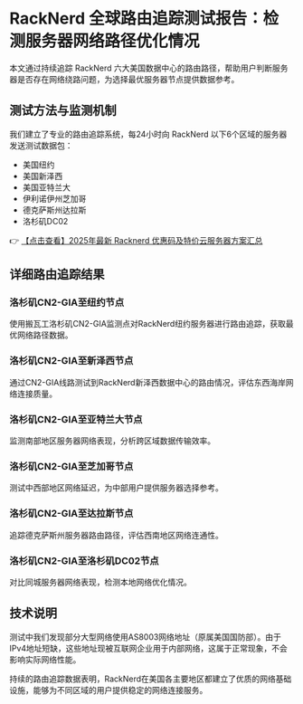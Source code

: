 # RackNerd 全球路由追踪测试报告：检测服务器网络路径优化情况

本文通过持续追踪 RackNerd 六大美国数据中心的路由路径，帮助用户判断服务器是否存在网络绕路问题，为选择最优服务器节点提供数据参考。

## 测试方法与监测机制

我们建立了专业的路由追踪系统，每24小时向 RackNerd 以下6个区域的服务器发送测试数据包：

- 美国纽约
- 美国新泽西  
- 美国亚特兰大
- 伊利诺伊州芝加哥
- 德克萨斯州达拉斯
- 洛杉矶DC02

👉 [【点击查看】2025年最新 Racknerd 优惠码及特价云服务器方案汇总](https://bit.ly/Rack_Nerd)

## 详细路由追踪结果

### 洛杉矶CN2-GIA至纽约节点
使用搬瓦工洛杉矶CN2-GIA监测点对RackNerd纽约服务器进行路由追踪，获取最优网络路径数据。

### 洛杉矶CN2-GIA至新泽西节点  
通过CN2-GIA线路测试到RackNerd新泽西数据中心的路由情况，评估东西海岸网络连接质量。

### 洛杉矶CN2-GIA至亚特兰大节点
监测南部地区服务器网络表现，分析跨区域数据传输效率。

### 洛杉矶CN2-GIA至芝加哥节点
测试中西部地区网络延迟，为中部用户提供服务器选择参考。

### 洛杉矶CN2-GIA至达拉斯节点
追踪德克萨斯州服务器路由路径，评估西南地区网络连通性。

### 洛杉矶CN2-GIA至洛杉矶DC02节点
对比同城服务器网络表现，检测本地网络优化情况。

## 技术说明

测试中我们发现部分大型网络使用AS8003网络地址（原属美国国防部）。由于IPv4地址短缺，这些地址现被互联网企业用于内部网络，这属于正常现象，不会影响实际网络性能。

持续的路由追踪数据表明，RackNerd在美国各主要地区都建立了优质的网络基础设施，能够为不同区域的用户提供稳定的网络连接服务。